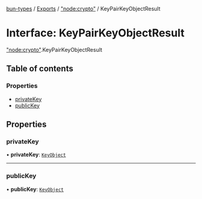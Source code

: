 [bun-types](https://oven-sh.github.io/bun-types/README.md) / [Exports](https://oven-sh.github.io/bun-types/modules.md) / ["node:crypto"](https://oven-sh.github.io/bun-types/modules/node_crypto_.md) / KeyPairKeyObjectResult

# Interface: KeyPairKeyObjectResult

["node:crypto"](https://oven-sh.github.io/bun-types/modules/node_crypto_.md).KeyPairKeyObjectResult

## Table of contents

### Properties

- [privateKey](https://oven-sh.github.io/bun-types/interfaces/node_crypto_.KeyPairKeyObjectResult.md#privatekey)
- [publicKey](https://oven-sh.github.io/bun-types/interfaces/node_crypto_.KeyPairKeyObjectResult.md#publickey)

## Properties

### privateKey

• **privateKey**: [`KeyObject`](https://oven-sh.github.io/bun-types/classes/crypto_.KeyObject.md)

___

### publicKey

• **publicKey**: [`KeyObject`](https://oven-sh.github.io/bun-types/classes/crypto_.KeyObject.md)
